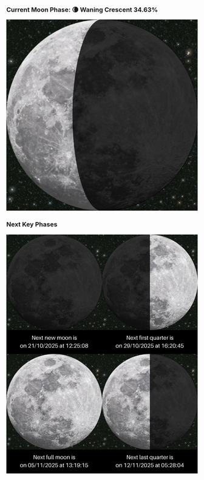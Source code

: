 ### Current Moon Phase: 🌘 Waning Crescent 34.63%
![Moon Phase](moonphase.png)
### Next Key Phases
![Gallery](gallery.png)